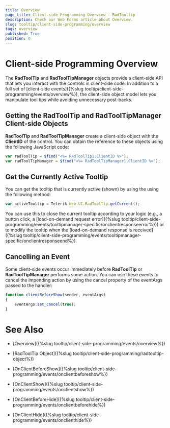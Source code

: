 ```yaml
---
title: Overview
page_title: Client-side Programming Overview - RadTooltip
description: Check our Web Forms article about Overview.
slug: tooltip/client-side-programming/overview
tags: overview
published: True
position: 0
---
```


# Client-side Programming Overview



The **RadToolTip** and **RadToolTipManager** objects provide a client-side API that lets you interact with the controls in client-side code. In addition to a full set of [client-side events]({%slug tooltip/client-side-programming/events/overview%}), the client-side object model lets you manipulate tool tips while avoiding unnecessary post-backs.

## Getting the RadToolTip and RadToolTipManager Client-side Objects

**RadToolTip** and **RadToolTipManager** create a client-side object with the **ClientID** of the control. You can obtain the reference to these objects using the following JavaScript code:

````JavaScript
var radToolTip = $find("<%= RadToolTip1.ClientID %>");
var radToolTipManager = $find("<%= RadToolTipManager1.ClientID %>");
````



## Get the Currently Active Tooltip

You can get the tooltip that is currently active (shown) by using the using the following method:

````JavaScript
var activeTooltip = Telerik.Web.UI.RadToolTip.getCurrent();
````



You can use this to close the current tooltip according to your logic (e.g., a button click, a [load-on-demand request error]({%slug tooltip/client-side-programming/events/tooltipmanager-specific/onclientresponseerror%})) or to modify the tooltip when the [load-on-demand response is received]({%slug tooltip/client-side-programming/events/tooltipmanager-specific/onclientresponseend%}).

## Cancelling an Event

Some client-side events occur immediately before **RadToolTip** or **RadToolTipManager** performs some action. You can use these events to cancel the impending action by using the cancel property of the eventArgs passed to the handler:

````JavaScript
function clientBeforeShow(sender, eventArgs)
{
    eventArgs.set_cancel(true);
}
````



# See Also

 * [Overview]({%slug tooltip/client-side-programming/events/overview%})

 * [RadToolTip Object]({%slug tooltip/client-side-programming/radtooltip-object%})

 * [OnClientBeforeShow]({%slug tooltip/client-side-programming/events/onclientbeforeshow%})

 * [OnClientShow]({%slug tooltip/client-side-programming/events/onclientshow%})

 * [OnClientBeforeHide]({%slug tooltip/client-side-programming/events/onclientbeforehide%})

 * [OnClientHide]({%slug tooltip/client-side-programming/events/onclienthide%})
